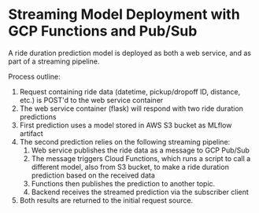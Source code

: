 # Streaming Model Deployment with GCP Functions and Pub/Sub

A ride duration prediction model is deployed as both a web service, and as part of a streaming pipeline.

Process outline:

1. Request containing ride data (datetime, pickup/dropoff ID, distance, etc.) is POST'd to the web service container
2. The web service container (flask) will respond with two ride duration predictions
3. First prediction uses a model stored in AWS S3 bucket as MLflow artifact
4. The second prediction relies on the following streaming pipeline:
	1. Web service publishes the ride data as a message to GCP Pub/Sub
	2. The message triggers Cloud Functions, which runs a script to call a different model, also from S3 bucket, to make a ride duration prediction based on the received data
	3. Functions then publishes the prediction to another topic.
	4. Backend receives the streamed prediction via the subscriber client
5. Both results are returned to the initial request source.
